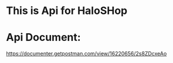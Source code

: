 # This is Api for HaloSHop

# Api Document:

https://documenter.getpostman.com/view/16220656/2s8ZDcxeAo

